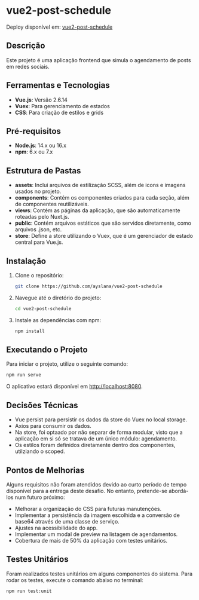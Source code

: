 # vue2-post-schedule

Deploy disponível em: [vue2-post-schedule](https://vue2-post-schedule.vercel.app)

## Descrição

Este projeto é uma aplicação frontend que simula o agendamento de posts em redes sociais.

## Ferramentas e Tecnologias

- **Vue.js**: Versão 2.6.14
- **Vuex**: Para gerenciamento de estados
- **CSS**: Para criação de estilos e grids

## Pré-requisitos

- **Node.js**: 14.x ou 16.x
- **npm**: 6.x ou 7.x

## Estrutura de Pastas

- **assets**: Inclui arquivos de estilização SCSS, além de icons e imagens usados no projeto.
- **components**: Contém os componentes criados para cada seção, além de componentes reutilizáveis.
- **views**: Contém as páginas da aplicação, que são automaticamente roteadas pelo Nuxt.js.
- **public**: Contém arquivos estáticos que são servidos diretamente, como arquivos .json, etc.
- **store**: Define a store utilizando o Vuex, que é um gerenciador de estado central para Vue.js.

## Instalação

1. Clone o repositório:

   ```bash
   git clone https://github.com/ayslana/vue2-post-schedule
   
2. Navegue até o diretório do projeto:

   ```bash
   cd vue2-post-schedule

3. Instale as dependências com npm:

   ```bash
   npm install
   
## Executando o Projeto

Para iniciar o projeto, utilize o seguinte comando:

  ```bash
  npm run serve
  ```

O aplicativo estará disponível em [http://localhost:8080](http://localhost:8080).

## Decisões Técnicas

- Vue persist para persistir os dados da store do Vuex no local storage.
- Axios para consumir os dados.
- Na store, foi optaado por não separar de forma modular, visto que a aplicação em si só se tratava de um único módulo: agendamento.
- Os estilos foram definidos diretamente dentro dos componentes, utilziando o scoped. 

## Pontos de Melhorias

Alguns requisitos não foram atendidos devido ao curto período de tempo disponível para a entrega deste desafio. No entanto, pretende-se abordá-los num futuro próximo:

- Melhorar a organização do CSS para futuras manutenções.
- Implementar a persistência da imagem escolhida e a conversão de base64 através de uma classe de serviço.
- Ajustes na acessibilidade do app.
- Implementar um modal de preview na listagem de agendamentos.
- Cobertura de mais de 50% da aplicação com testes unitários.

## Testes Unitários

Foram realizados testes unitários em alguns componentes do sistema. Para rodar os testes, execute o comando abaixo no terminal:

```bash
npm run test:unit





